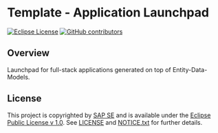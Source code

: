 # Template - Application Launchpad

[![Eclipse License](http://img.shields.io/badge/license-Eclipse-brightgreen.svg)](LICENSE)
[![GitHub contributors](https://img.shields.io/github/contributors/dirigiblelabs/template-v3-application-launchpad.svg)](https://github.com/dirigiblelabs/template-v3-application-launchpad/graphs/contributors)


## Overview

Launchpad for full-stack applications generated on top of Entity-Data-Models.

## License

This project is copyrighted by [SAP SE](http://www.sap.com/) and is available under the [Eclipse Public License v 1.0](https://www.eclipse.org/legal/epl-v10.html). See [LICENSE](LICENSE) and [NOTICE.txt](NOTICE.txt) for further details.
